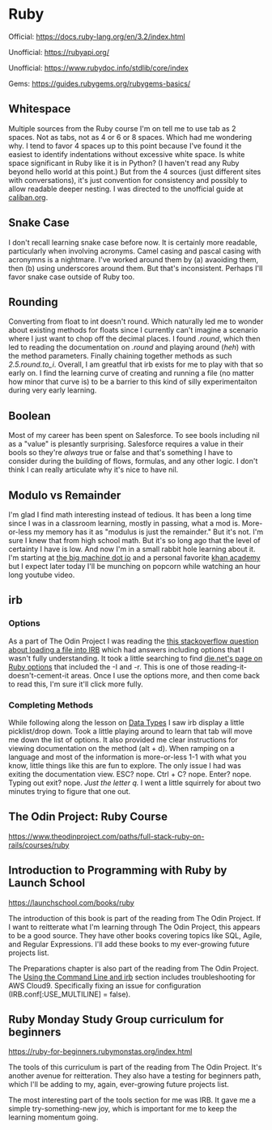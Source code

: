 # Ruby

Official: https://docs.ruby-lang.org/en/3.2/index.html

Unofficial: https://rubyapi.org/ 

Unofficial: https://www.rubydoc.info/stdlib/core/index

Gems: https://guides.rubygems.org/rubygems-basics/

## Whitespace
Multiple sources from the Ruby course I'm on tell me to use tab as 2 spaces. Not as tabs, not as 4 or 6 or 8 spaces. Which had me wondering why. I tend to favor 4 spaces up to this point because I've found it the easiest to identify indentations without excessive white space. Is white space significant in Ruby like it is in Python? (I haven't read any Ruby beyond hello world at this point.) But from the 4 sources (just different sites with conversations), it's just convention for consistency and possibly to allow readable deeper nesting. I was directed to the unofficial guide at [caliban.org](https://caliban.org/ruby/rubyguide.shtml#indentation).

## Snake Case
I don't recall learning snake case before now. It is certainly more readable, particularly when involving acronyms. Camel casing and pascal casing with acronymns is a nightmare. I've worked around them by (a) avaoiding them, then (b) using underscores around them. But that's inconsistent. Perhaps I'll favor snake case outside of Ruby too.

## Rounding
Converting from float to int doesn't round. Which naturally led me to wonder about existing methods for floats since I currently can't imagine a scenario where I just want to chop off the decimal places. I found *.round*, which then led to reading the documentation on *.round* and playing around (*heh*) with the method parameters. Finally chaining together methods as such *2.5.round.to_i*. Overall, I am greatful that irb exists for me to play with that so early on. I find the learning curve of creating and running a file (no matter how minor that curve is) to be a barrier to this kind of silly experimentaiton during very early learning.

## Boolean
Most of my career has been spent on Salesforce. To see bools including nil as a "value" is plesantly surprising. Salesforce requires a value in their bools so they're *always* true or false and that's something I have to consider during the building of flows, formulas, and any other logic. I don't think I can really articulate why it's nice to have nil.

## Modulo vs Remainder
I'm glad I find math interesting instead of tedious. It has been a long time since I was in a classroom learning, mostly in passing, what a mod is. More-or-less my memory has it as "modulus is just the remainder." But it's not. I'm sure I knew that from high school math. But it's so long ago that the level of certainty I have is low. And now I'm in a small rabbit hole learning about it. I'm starting at [the big machine dot io](https://bigmachine.io/career/mod-and-remainder-are-not-the-same)  and a personal favorite [khan academy](https://en.khanacademy.org/computing/computer-science/cryptography/modarithmetic/a/what-is-modular-arithmetic) but I expect later today I'll be munching on popcorn while watching an hour long youtube video.

## irb
### Options
As a part of The Odin Project I was reading the [this stackoverflow question about loading a file into IRB](https://stackoverflow.com/questions/13112245/ruby-how-to-load-a-file-into-interactive-ruby-console-irb/38533339) which had answers including options that I wasn't fully understanding. It took a little searching to find [die.net's page on Ruby options](https://linux.die.net/man/1/ruby) that included the -I and -r. This is one of those reading-it-doesn't-cement-it areas. Once I use the options more, and then come back to read this, I'm sure it'll click more fully.

### Completing Methods
While following along the lesson on [Data Types](https://www.theodinproject.com/lessons/ruby-basic-data-types) I saw irb display a little picklist/drop down. Took a little playing around to learn that tab will move me down the list of options. It also provided me clear instructions for viewing documentation on the method (alt + d). When ramping on a language and most of the information is more-or-less 1-1 with what you know, little things like this are fun to explore. The only issue I had was exiting the documentation view. ESC? nope. Ctrl + C? nope. Enter? nope. Typing out exit? nope. *Just the letter q.* I went a little squirrely for about two minutes trying to figure that one out.

## The Odin Project: Ruby Course
https://www.theodinproject.com/paths/full-stack-ruby-on-rails/courses/ruby

## Introduction to Programming with Ruby by Launch School
https://launchschool.com/books/ruby

The introduction of this book is part of the reading from The Odin Project. If I want to reitterate what I'm learning through The Odin Project, this appears to be a good source. They have other books covering topics like SQL, Agile, and Regular Expressions. I'll add these books to my ever-growing future projects list.

The Preparations chapter is also part of the reading from The Odin Project. The [Using the Command Line and irb](https://launchschool.com/books/ruby/read/preparations#usingcommandlineandirb) section includes troubleshooting for AWS Cloud9. Specifically fixing an issue for configuration (IRB.conf[:USE_MULTILINE] = false).

## Ruby Monday Study Group curriculum for beginners
https://ruby-for-beginners.rubymonstas.org/index.html

The tools of this curriculum is part of the reading from The Odin Project. It's another avenue for reitteration. They also have a testing for beginners path, which I'll be adding to my, again, ever-growing future projects list.

The most interesting part of the tools section for me was IRB. It gave me a simple try-something-new joy, which is important for me to keep the learning momentum going.
